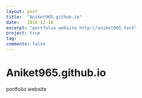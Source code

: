 ```yaml
---
layout: post
title:  "Aniket965.github.io"
date:   2016-12-18
excerpt: "portfolio website http://aniket965.tech"
project: true
tag:
comments: false
---
```

# Aniket965.github.io
portfolio website
